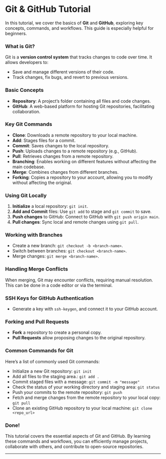 # Git & GitHub Tutorial

In this tutorial, we cover the basics of **Git** and **GitHub**, exploring key concepts, commands, and workflows. This guide is especially helpful for beginners.

### What is Git?
Git is a **version control system** that tracks changes to code over time. It allows developers to:
- Save and manage different versions of their code.
- Track changes, fix bugs, and revert to previous versions.

### Basic Concepts
- **Repository**: A project’s folder containing all files and code changes.
- **GitHub**: A web-based platform for hosting Git repositories, facilitating collaboration.

### Key Git Commands
- **Clone**: Downloads a remote repository to your local machine.
- **Add**: Stages files for a commit.
- **Commit**: Saves changes to the local repository.
- **Push**: Uploads changes to a remote repository (e.g., GitHub).
- **Pull**: Retrieves changes from a remote repository.
- **Branching**: Enables working on different features without affecting the main codebase.
- **Merge**: Combines changes from different branches.
- **Forking**: Copies a repository to your account, allowing you to modify without affecting the original.

### Using Git Locally
1. **Initialize** a local repository: `git init`.
2. **Add and Commit** files: Use `git add` to stage and `git commit` to save.
3. **Push changes** to GitHub: Connect to GitHub with `git push origin main`.
4. **Pull changes**: Sync local and remote changes using `git pull`.

### Working with Branches
- Create a new branch: `git checkout -b <branch-name>`.
- Switch between branches: `git checkout <branch-name>`.
- Merge changes: `git merge <branch-name>`.

### Handling Merge Conflicts
When merging, Git may encounter conflicts, requiring manual resolution. This can be done in a code editor or via the terminal.

### SSH Keys for GitHub Authentication
- Generate a key with `ssh-keygen`, and connect it to your GitHub account.

### Forking and Pull Requests
- **Fork** a repository to create a personal copy.
- **Pull Requests** allow proposing changes to the original repository.

### Common Commands for Git

Here’s a list of commonly used Git commands:

- Initialize a new Git repository: `git init`
- Add all files to the staging area.: `git add .`
-  Commit staged files with a message: `git commit -m "message"`
-  Check the status of your working directory and staging area: `git status`
-  Push your commits to the remote repository: `git push`
-  Fetch and merge changes from the remote repository to your local copy: `git pull`
-  Clone an existing GitHub repository to your local machine: `git clone <repo_url>`

### Done!
This tutorial covers the essential aspects of Git and GitHub. By learning these commands and workflows, you can efficiently manage projects, collaborate with others, and contribute to open-source repositories.

--- 
